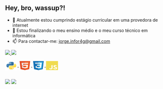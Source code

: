 ## Hey, bro, wassup?!

- 🔭 Atualmente estou cumprindo estágio curricular em uma provedora de internet
- 🌱 Estou finalizando o meu ensino médio e o meu curso técnico em informática
- 📫 Para contactar-me: jorge.infor4g@gmail.com

<div>
  <a href="https://github.com/JorgeRoniel">
  <img height="180em" src="https://github-readme-stats.vercel.app/api?username=JorgeRoniel&show_icons=true&theme=dracula&include_all_commits=true&count_private=true"/>
  <img height="180em" src="https://github-readme-stats.vercel.app/api/top-langs/?username=JorgeRoniel&layout=compact&langs_count=7&theme=dracula"/>
</div>
<div style="display: inline_block"><br>
  <img align="center" alt="Rafa-Python" height="30" width="40" src="https://raw.githubusercontent.com/devicons/devicon/master/icons/python/python-original.svg">
  <img align="center" alt="Rafa-HTML" height="30" width="40" src="https://raw.githubusercontent.com/devicons/devicon/master/icons/html5/html5-original.svg">
  <img align="center" alt="Rafa-CSS" height="30" width="40" src="https://raw.githubusercontent.com/devicons/devicon/master/icons/css3/css3-original.svg">
  <img align="center" alt="Rafa-Js" height="30" width="40" src="https://raw.githubusercontent.com/devicons/devicon/master/icons/javascript/javascript-plain.svg">
</div>
  
  ##
  
<div>
  <a href="https://www.instagram.com/jorgeroniel__/" target="_blank"><img src="https://img.shields.io/badge/-Instagram-%23E4405F?style=for-the-badge&logo=instagram&logoColor=white" target="_blank"></a>
  <a href = "https://mail.google.com/mail/u/1/?ogbl#inbox"><img src="https://img.shields.io/badge/-Gmail-%23333?style=for-the-badge&logo=gmail&logoColor=white" target="_blank"></a>
</div>
